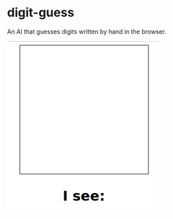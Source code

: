 # digit-guess
An AI that guesses digits written by hand in the browser.

![Animation](animation.gif)
